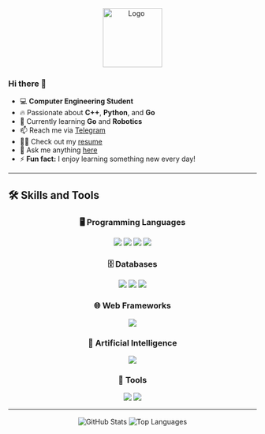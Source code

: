 <div align="center">
  <img height="120" src="https://github.com/erfanshafieeee/erfanshafieeee/blob/main/logo.png" alt="Logo">
</div>

### Hi there 👋

- 💻 **Computer Engineering Student**
- 🔥 Passionate about **C++**, **Python**, and **Go**
- 🌱 Currently learning **Go** and **Robotics**
- 📫 Reach me via [Telegram](https://t.me/Erfan_Shafiee)
- 👨‍💻 Check out my [resume]([https://github.com/erfanshafieeee/erfanshafieeee/blob/main/Erfan-Shafiee-Resume.pdf](https://github.com/erfanshafieeee/Erfan_Shafiee/blob/main/Erfan-Shafiee-Resume.pdf))
- 💬 Ask me anything [here](https://github.com/erfanshafieeee/erfanshafieeee/issues)
- ⚡ **Fun fact:** I enjoy learning something new every day!

---

## 🛠️ Skills and Tools

<div align="center">
  
### 🖥️ Programming Languages  
<a href="https://isocpp.org/" target="_blank"><img src="https://img.shields.io/badge/C++-00599C?style=for-the-badge&logo=c%2B%2B&logoColor=white" /></a>
<a href="https://www.python.org/" target="_blank"><img src="https://img.shields.io/badge/Python-3776AB?style=for-the-badge&logo=python&logoColor=white" /></a>
<a href="https://en.wikipedia.org/wiki/C_(programming_language)" target="_blank"><img src="https://img.shields.io/badge/C-00599C?style=for-the-badge&logo=c&logoColor=white" /></a>
<a href="https://www.java.com/en/" target="_blank"><img src="https://img.shields.io/badge/Java-007396?style=for-the-badge&logo=java&logoColor=white" /></a>
<br>
### 🗄️ Databases  
<a href="https://www.mysql.com/" target="_blank"><img src="https://img.shields.io/badge/MySQL-4479A1?style=for-the-badge&logo=mysql&logoColor=white" /></a>
<a href="https://www.mongodb.com/" target="_blank"><img src="https://img.shields.io/badge/MongoDB-47A248?style=for-the-badge&logo=mongodb&logoColor=white" /></a>
<a href="https://redis.io/" target="_blank"><img src="https://img.shields.io/badge/Redis-DC382D?style=for-the-badge&logo=redis&logoColor=white" /></a>
<br>
### 🌐 Web Frameworks  
<a href="https://www.djangoproject.com/" target="_blank"><img src="https://img.shields.io/badge/Django-092E20?style=for-the-badge&logo=django&logoColor=white" /></a>
<br>
### 🤖 Artificial Intelligence  
<a href="https://en.wikipedia.org/wiki/Machine_learning" target="_blank"><img src="https://img.shields.io/badge/Machine_Learning-FF6F00?style=for-the-badge&logo=tensorflow&logoColor=white" /></a>
<br>
### 🔧 Tools  
<a href="https://git-scm.com/" target="_blank"><img src="https://img.shields.io/badge/Git-F05032?style=for-the-badge&logo=git&logoColor=white" /></a>
<a href="https://en.wikipedia.org/wiki/API" target="_blank"><img src="https://img.shields.io/badge/API-FF6F00?style=for-the-badge&logo=graphql&logoColor=white" /></a>

</div>

---

<div align="center">
    <img align="center" src="https://github-readme-stats.vercel.app/api?username=erfanshafieeee&show_icons=true&theme=radical" alt="GitHub Stats"/> 
    <img align="center" src="https://github-readme-stats.vercel.app/api/top-langs/?username=erfanshafieeee&langs_count=5&theme=radical" alt="Top Languages"/> 
</div>
